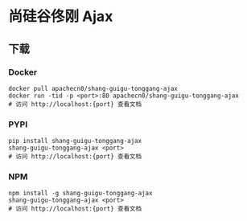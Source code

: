 # 尚硅谷佟刚 Ajax

## 下载

### Docker

```
docker pull apachecn0/shang-guigu-tonggang-ajax
docker run -tid -p <port>:80 apachecn0/shang-guigu-tonggang-ajax
# 访问 http://localhost:{port} 查看文档
```

### PYPI

```
pip install shang-guigu-tonggang-ajax
shang-guigu-tonggang-ajax <port>
# 访问 http://localhost:{port} 查看文档
```

### NPM

```
npm install -g shang-guigu-tonggang-ajax
shang-guigu-tonggang-ajax <port>
# 访问 http://localhost:{port} 查看文档
```